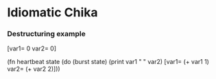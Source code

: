 
# Idiomatic Chika

### Destructuring example

[var1= 0
 var2= 0]

(fn heartbeat state
  (do (burst state)
    (print var1 " " var2)
    [var1= (+ var1 1)
     var2= (+ var2 2)]))